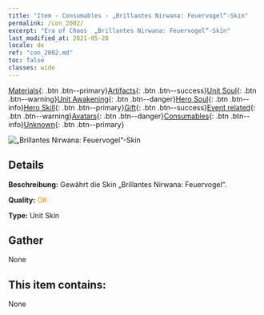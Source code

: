 ```yaml
---
title: "Item - Consumables - „Brillantes Nirwana: Feuervogel“-Skin"
permalink: /con_2002/
excerpt: "Era of Chaos  „Brillantes Nirwana: Feuervogel“-Skin"
last_modified_at: 2021-05-28
locale: de
ref: "con_2002.md"
toc: false
classes: wide
---
```

 [Materials](/ItemsDE/){: .btn .btn--primary}[Artifacts](/ItemsDE/Artifacts/){: .btn .btn--success}[Unit Soul](/ItemsDE/UnitSoul/){: .btn .btn--warning}[Unit Awakening](/ItemsDE/UnitAwakening/){: .btn .btn--danger}[Hero Soul](/ItemsDE/HeroSoul/){: .btn .btn--info}[Hero Skill](/ItemsDE/HeroSkill/){: .btn .btn--primary}[Gift](/ItemsDE/Gift/){: .btn .btn--success}[Event related](/ItemsDE/Events/){: .btn .btn--warning}[Avatars](/ItemsDE/Avatars/){: .btn .btn--danger}[Consumables](/ItemsDE/Consumables/){: .btn .btn--info}[Unknown](/ItemsDE/Unknown/){: .btn .btn--primary}

 ![„Brillantes Nirwana: Feuervogel“-Skin](/images/u/ti_fenghuangpifu.jpg)

## Details
 **Beschreibung:** Gewährt die Skin „Brillantes Nirwana: Feuervogel“.

 **Quality:** <span style="color: #FF8C00">OK</span>

 **Type:** Unit Skin

## Gather

  None

## This item contains:

  None

